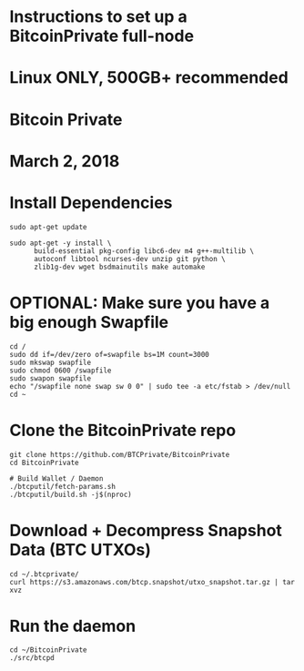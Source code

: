 #
# Instructions to set up a BitcoinPrivate full-node
# Linux ONLY, 500GB+ recommended
#
# Bitcoin Private
# March 2, 2018
#

# Install Dependencies
`sudo apt-get update `
```
sudo apt-get -y install \
      build-essential pkg-config libc6-dev m4 g++-multilib \
      autoconf libtool ncurses-dev unzip git python \
      zlib1g-dev wget bsdmainutils make automake
```
# OPTIONAL: Make sure you have a big enough Swapfile
```
cd /
sudo dd if=/dev/zero of=swapfile bs=1M count=3000
sudo mkswap swapfile
sudo chmod 0600 /swapfile
sudo swapon swapfile
echo "/swapfile none swap sw 0 0" | sudo tee -a etc/fstab > /dev/null
cd ~
```

# Clone the BitcoinPrivate repo
```
git clone https://github.com/BTCPrivate/BitcoinPrivate
cd BitcoinPrivate
```
```
# Build Wallet / Daemon
./btcputil/fetch-params.sh
./btcputil/build.sh -j$(nproc)
```

# Download + Decompress Snapshot Data (BTC UTXOs)
```
cd ~/.btcprivate/
curl https://s3.amazonaws.com/btcp.snapshot/utxo_snapshot.tar.gz | tar xvz
```

# Run the daemon
```
cd ~/BitcoinPrivate
./src/btcpd
```
